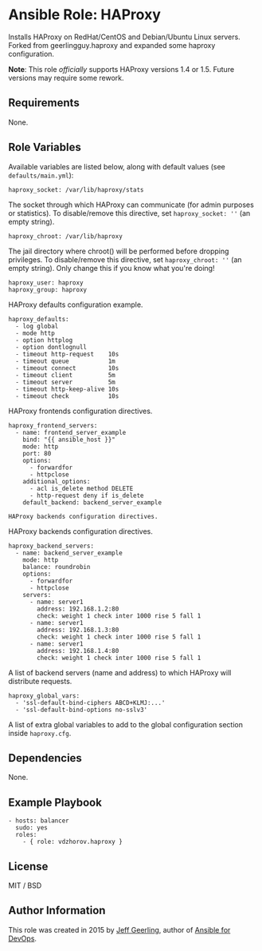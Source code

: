 # Ansible Role: HAProxy

Installs HAProxy on RedHat/CentOS and Debian/Ubuntu Linux servers. Forked from geerlingguy.haproxy and expanded some haproxy configuration.

**Note**: This role _officially_ supports HAProxy versions 1.4 or 1.5. Future versions may require some rework.

## Requirements

None.

## Role Variables

Available variables are listed below, along with default values (see `defaults/main.yml`):

    haproxy_socket: /var/lib/haproxy/stats

The socket through which HAProxy can communicate (for admin purposes or statistics). To disable/remove this directive, set `haproxy_socket: ''` (an empty string).

    haproxy_chroot: /var/lib/haproxy

The jail directory where chroot() will be performed before dropping privileges. To disable/remove this directive, set `haproxy_chroot: ''` (an empty string). Only change this if you know what you're doing!

    haproxy_user: haproxy
    haproxy_group: haproxy

HAProxy defaults configuration example.
```
haproxy_defaults:
  - log global
  - mode http
  - option httplog
  - option dontlognull
  - timeout http-request    10s
  - timeout queue           1m
  - timeout connect         10s
  - timeout client          5m
  - timeout server          5m
  - timeout http-keep-alive 10s
  - timeout check           10s
```

HAProxy frontends configuration directives.

```
haproxy_frontend_servers:
  - name: frontend_server_example
    bind: "{{ ansible_host }}"
    mode: http
    port: 80
    options:
      - forwardfor
      - httpclose
    additional_options:
      - acl is_delete method DELETE
      - http-request deny if is_delete
    default_backend: backend_server_example

HAProxy backends configuration directives.
```

HAProxy backends configuration directives.
```
haproxy_backend_servers:
  - name: backend_server_example
    mode: http
    balance: roundrobin
    options:
      - forwardfor
      - httpclose
    servers:
      - name: server1
        address: 192.168.1.2:80
        check: weight 1 check inter 1000 rise 5 fall 1
      - name: server1
        address: 192.168.1.3:80
        check: weight 1 check inter 1000 rise 5 fall 1
      - name: server1
        address: 192.168.1.4:80
        check: weight 1 check inter 1000 rise 5 fall 1
```

A list of backend servers (name and address) to which HAProxy will distribute requests.

    haproxy_global_vars:
      - 'ssl-default-bind-ciphers ABCD+KLMJ:...'
      - 'ssl-default-bind-options no-sslv3'

A list of extra global variables to add to the global configuration section inside `haproxy.cfg`.

## Dependencies

None.

## Example Playbook

    - hosts: balancer
      sudo: yes
      roles:
        - { role: vdzhorov.haproxy }

## License

MIT / BSD

## Author Information

This role was created in 2015 by [Jeff Geerling](https://www.jeffgeerling.com/), author of [Ansible for DevOps](https://www.ansiblefordevops.com/).
